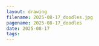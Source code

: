 ```yaml
---
layout: drawing
filename: 2025-08-17_doodles.jpg
pagename: 2025-08-17_doodles
date: 2025-08-17
tags:
---
```

